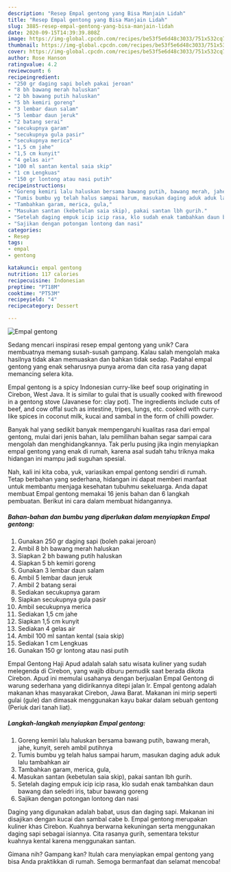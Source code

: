 ```yaml
---
description: "Resep Empal gentong yang Bisa Manjain Lidah"
title: "Resep Empal gentong yang Bisa Manjain Lidah"
slug: 3885-resep-empal-gentong-yang-bisa-manjain-lidah
date: 2020-09-15T14:39:39.808Z
image: https://img-global.cpcdn.com/recipes/be53f5e6d48c3033/751x532cq70/empal-gentong-foto-resep-utama.jpg
thumbnail: https://img-global.cpcdn.com/recipes/be53f5e6d48c3033/751x532cq70/empal-gentong-foto-resep-utama.jpg
cover: https://img-global.cpcdn.com/recipes/be53f5e6d48c3033/751x532cq70/empal-gentong-foto-resep-utama.jpg
author: Rose Hanson
ratingvalue: 4.2
reviewcount: 6
recipeingredient:
- "250 gr daging sapi boleh pakai jeroan"
- "8 bh bawang merah haluskan"
- "2 bh bawang putih haluskan"
- "5 bh kemiri goreng"
- "3 lembar daun salam"
- "5 lembar daun jeruk"
- "2 batang serai"
- "secukupnya garam"
- "secukupnya gula pasir"
- "secukupnya merica"
- "1,5 cm jahe"
- "1,5 cm kunyit"
- "4 gelas air"
- "100 ml santan kental saia skip"
- "1 cm Lengkuas"
- "150 gr lontong atau nasi putih"
recipeinstructions:
- "Goreng kemiri lalu haluskan bersama bawang putih, bawang merah, jahe, kunyit, sereh ambil putihnya"
- "Tumis bumbu yg telah halus sampai harum, masukan daging aduk aduk lalu tambahkan air"
- "Tambahkan garam, merica, gula,"
- "Masukan santan (kebetulan saia skip), pakai santan lbh gurih."
- "Setelah daging empuk icip icip rasa, klo sudah enak tambahkan daun bawang dan seledri iris, tabur bawang goreng"
- "Sajikan dengan potongan lontong dan nasi"
categories:
- Resep
tags:
- empal
- gentong

katakunci: empal gentong 
nutrition: 117 calories
recipecuisine: Indonesian
preptime: "PT18M"
cooktime: "PT53M"
recipeyield: "4"
recipecategory: Dessert

---
```



![Empal gentong](https://img-global.cpcdn.com/recipes/be53f5e6d48c3033/751x532cq70/empal-gentong-foto-resep-utama.jpg)

Sedang mencari inspirasi resep empal gentong yang unik? Cara membuatnya memang susah-susah gampang. Kalau salah mengolah maka hasilnya tidak akan memuaskan dan bahkan tidak sedap. Padahal empal gentong yang enak seharusnya punya aroma dan cita rasa yang dapat memancing selera kita.

Empal gentong is a spicy Indonesian curry-like beef soup originating in Cirebon, West Java. It is similar to gulai that is usually cooked with firewood in a gentong stove (Javanese for: clay pot). The ingredients include cuts of beef, and cow offal such as intestine, tripes, lungs, etc. cooked with curry-like spices in coconut milk, kucai and sambal in the form of chilli powder.

Banyak hal yang sedikit banyak mempengaruhi kualitas rasa dari empal gentong, mulai dari jenis bahan, lalu pemilihan bahan segar sampai cara mengolah dan menghidangkannya. Tak perlu pusing jika ingin menyiapkan empal gentong yang enak di rumah, karena asal sudah tahu triknya maka hidangan ini mampu jadi suguhan spesial.


Nah, kali ini kita coba, yuk, variasikan empal gentong sendiri di rumah. Tetap berbahan yang sederhana, hidangan ini dapat memberi manfaat untuk membantu menjaga kesehatan tubuhmu sekeluarga. Anda dapat membuat Empal gentong memakai 16 jenis bahan dan 6 langkah pembuatan. Berikut ini cara dalam membuat hidangannya.

<!--inarticleads1-->

##### Bahan-bahan dan bumbu yang diperlukan dalam menyiapkan Empal gentong:

1. Gunakan 250 gr daging sapi (boleh pakai jeroan)
1. Ambil 8 bh bawang merah haluskan
1. Siapkan 2 bh bawang putih haluskan
1. Siapkan 5 bh kemiri goreng
1. Gunakan 3 lembar daun salam
1. Ambil 5 lembar daun jeruk
1. Ambil 2 batang serai
1. Sediakan secukupnya garam
1. Siapkan secukupnya gula pasir
1. Ambil secukupnya merica
1. Sediakan 1,5 cm jahe
1. Siapkan 1,5 cm kunyit
1. Sediakan 4 gelas air
1. Ambil 100 ml santan kental (saia skip)
1. Sediakan 1 cm Lengkuas
1. Gunakan 150 gr lontong atau nasi putih


Empal Gentong Haji Apud adalah salah satu wisata kuliner yang sudah melegenda di Cirebon, yang wajib diburu pemudik saat berada dikota Cirebon. Apud ini memulai usahanya dengan berjualan Empal Gentong di warung sederhana yang didirikannya ditepi jalan Ir. Empal gentong adalah makanan khas masyarakat Cirebon, Jawa Barat. Makanan ini mirip seperti gulai (gule) dan dimasak menggunakan kayu bakar dalam sebuah gentong (Periuk dari tanah liat). 

<!--inarticleads2-->

##### Langkah-langkah menyiapkan Empal gentong:

1. Goreng kemiri lalu haluskan bersama bawang putih, bawang merah, jahe, kunyit, sereh ambil putihnya
1. Tumis bumbu yg telah halus sampai harum, masukan daging aduk aduk lalu tambahkan air
1. Tambahkan garam, merica, gula,
1. Masukan santan (kebetulan saia skip), pakai santan lbh gurih.
1. Setelah daging empuk icip icip rasa, klo sudah enak tambahkan daun bawang dan seledri iris, tabur bawang goreng
1. Sajikan dengan potongan lontong dan nasi


Daging yang digunakan adalah babat, usus dan daging sapi. Makanan ini disajikan dengan kucai dan sambal cabe b. Empal gentong merupakan kuliner khas Cirebon. Kuahnya berwarna kekuningan serta menggunakan daging sapi sebagai isiannya. Cita rasanya gurih, sementara tekstur kuahnya kental karena menggunakan santan. 

Gimana nih? Gampang kan? Itulah cara menyiapkan empal gentong yang bisa Anda praktikkan di rumah. Semoga bermanfaat dan selamat mencoba!
